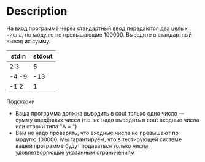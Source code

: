 # Description
На вход программе через стандартный ввод передаются два целых числа, по модулю не превышающие 100000. Выведите в стандартный вывод их сумму.

| stdin | stdout |
| ----- | ------ |
| 2 3 | 5 |
| -4 -9 | -13 |
| -1 2 | 1 |

Подсказки
* Ваша программа должна выводить в cout только одно число — сумму введённых чисел (т.е. не надо выводить в cout входные числа или строки типа "A = ")
* Вам не надо проверять, что входные числа не превышают по модулю 100000. Мы гарантируем, что в тестирующей системе вашей программе будут подаваться только числа, удовлетворяющие указанным ограничениям